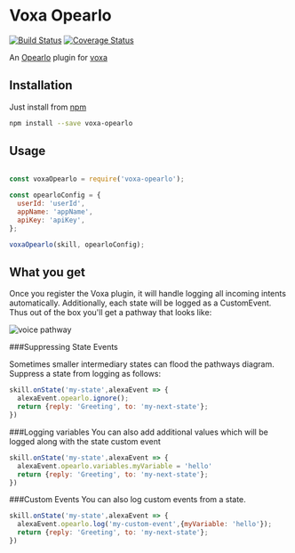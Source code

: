 Voxa Opearlo
===========

[![Build Status](https://travis-ci.org/mediarain/voxa-opearlo.svg?branch=master)](https://travis-ci.org/mediarain/voxa-opearlo)
[![Coverage Status](https://coveralls.io/repos/github/mediarain/voxa-opearlo/badge.svg?branch=master)](https://coveralls.io/github/mediarain/voxa-opearlo?branch=master)

An [Opearlo](https://www.npmjs.com/package/opearlo-analytics) plugin for [voxa](https://mediarain.github.io/voxa/)

Installation
-------------

Just install from [npm](https://www.npmjs.com/package/voxa-opearlo)

```bash
npm install --save voxa-opearlo
```

Usage
------

```javascript

const voxaOpearlo = require('voxa-opearlo');

const opearloConfig = {
  userId: 'userId',
  appName: 'appName',
  apiKey: 'apiKey',
};

voxaOpearlo(skill, opearloConfig);

```

What you get
------------
Once you register the Voxa plugin, it will handle logging all incoming intents automatically.
Additionally, each state will be logged as a CustomEvent. Thus out of the box you'll get a pathway that looks like:

![voice pathway](https://cloud.githubusercontent.com/assets/1660429/24310429/8f0d4ef4-1095-11e7-911a-d49268c1df60.png)

###Suppressing State Events

Sometimes smaller intermediary states can flood the pathways diagram. Suppress a state from logging as follows:
```javascript
skill.onState('my-state',alexaEvent => {
  alexaEvent.opearlo.ignore();
  return {reply: 'Greeting', to: 'my-next-state'};
})
```

###Logging variables
You can also add additional values which will be logged along with the state custom event
```javascript
skill.onState('my-state',alexaEvent => {
  alexaEvent.opearlo.variables.myVariable = 'hello'
  return {reply: 'Greeting', to: 'my-next-state'};
})
```

###Custom Events
You can also log custom events from a state.
```javascript
skill.onState('my-state',alexaEvent => {
  alexaEvent.opearlo.log('my-custom-event',{myVariable: 'hello'});
  return {reply: 'Greeting', to: 'my-next-state'};
})
```
